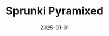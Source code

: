 ---
title: Sprunki Pyramixed
slug: sprunki-pyramixed
gameUrl: https://www.cocrea.world/@Pyramix/SprunkiPyramixed
ogImage: /images/sprunki-pyramixed.webp
date: 2025-01-01
position: 4
videosUrl:
    - url: https://www.youtube.com/embed/nbJgYvInekA?si=W0Am0rWM_dMKyMhB
    - url: https://www.youtube.com/embed/f4efIT4rIBY?si=31UqEDpiR9gCUeY9
---